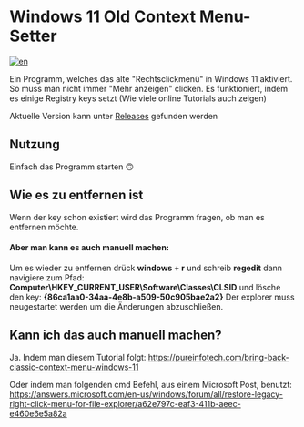 # Windows 11 Old Context Menu-Setter
[![en](https://img.shields.io/badge/lang-en-red.svg)](https://github.com/Der-Floh/Windows-11-Old-Context-Menu-Setter/blob/master/README.md)

Ein Programm, welches das alte "Rechtsclickmenü" in Windows 11 aktiviert. So muss man nicht immer "Mehr anzeigen" clicken. Es funktioniert, indem es einige Registry keys setzt (Wie viele online Tutorials auch zeigen)

Aktuelle Version kann unter [Releases](https://github.com/Der-Floh/Windows-11-Old-Context-Menu-Setter/releases) gefunden werden

## Nutzung
Einfach das Programm starten 🙃

## Wie es zu entfernen ist
Wenn der key schon existiert wird das Programm fragen, ob man es entfernen möchte.

#### Aber man kann es auch manuell machen:
Um es wieder zu entfernen drück **windows + r** und schreib **regedit** dann navigiere zum Pfad:
**Computer\HKEY_CURRENT_USER\Software\Classes\CLSID** und lösche den key: **{86ca1aa0-34aa-4e8b-a509-50c905bae2a2}**
Der explorer muss neugestartet werden um die Änderungen abzuschließen.

## Kann ich das auch manuell machen?
Ja. Indem man diesem Tutorial folgt: https://pureinfotech.com/bring-back-classic-context-menu-windows-11

Oder indem man folgenden cmd Befehl, aus einem Microsoft Post, benutzt: https://answers.microsoft.com/en-us/windows/forum/all/restore-legacy-right-click-menu-for-file-explorer/a62e797c-eaf3-411b-aeec-e460e6e5a82a
